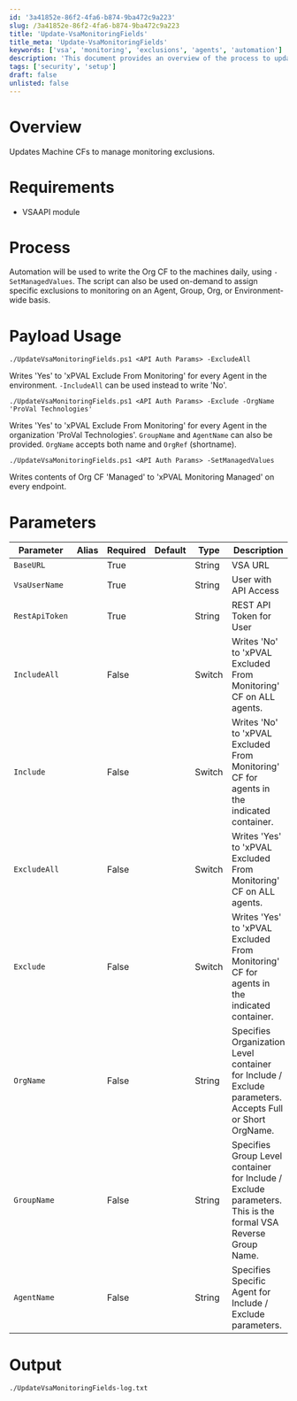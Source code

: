 ```yaml
---
id: '3a41852e-86f2-4fa6-b874-9ba472c9a223'
slug: /3a41852e-86f2-4fa6-b874-9ba472c9a223
title: 'Update-VsaMonitoringFields'
title_meta: 'Update-VsaMonitoringFields'
keywords: ['vsa', 'monitoring', 'exclusions', 'agents', 'automation']
description: 'This document provides an overview of the process to update monitoring exclusions for agents in VSA using automation. It details the requirements for the VSAAPI module, the parameters for executing the script, and examples of how to use the script for on-demand and scheduled updates. The payload usage section illustrates how to manage exclusion settings for agents, groups, and organizations effectively.'
tags: ['security', 'setup']
draft: false
unlisted: false
---
```


# Overview
Updates Machine CFs to manage monitoring exclusions.

# Requirements
- VSAAPI module

# Process
Automation will be used to write the Org CF to the machines daily, using `-SetManagedValues`. The script can also be used on-demand to assign specific exclusions to monitoring on an Agent, Group, Org, or Environment-wide basis.

# Payload Usage
```
./UpdateVsaMonitoringFields.ps1 <API Auth Params> -ExcludeAll
```
Writes 'Yes' to 'xPVAL Exclude From Monitoring' for every Agent in the environment. `-IncludeAll` can be used instead to write 'No'.

```
./UpdateVsaMonitoringFields.ps1 <API Auth Params> -Exclude -OrgName 'ProVal Technologies'
```
Writes 'Yes' to 'xPVAL Exclude From Monitoring' for every Agent in the organization 'ProVal Technologies'. `GroupName` and `AgentName` can also be provided. `OrgName` accepts both name and `OrgRef` (shortname).

```
./UpdateVsaMonitoringFields.ps1 <API Auth Params> -SetManagedValues
```
Writes contents of Org CF 'Managed' to 'xPVAL Monitoring Managed' on every endpoint.

# Parameters

| Parameter       | Alias | Required | Default | Type   | Description                                                                                      |
|------------------|-------|----------|---------|--------|--------------------------------------------------------------------------------------------------|
| `BaseURL`        |       | True     |         | String | VSA URL                                                                                         |
| `VsaUserName`    |       | True     |         | String | User with API Access                                                                             |
| `RestApiToken`   |       | True     |         | String | REST API Token for User                                                                          |
| `IncludeAll`     |       | False    |         | Switch | Writes 'No' to 'xPVAL Excluded From Monitoring' CF on ALL agents.                              |
| `Include`        |       | False    |         | Switch | Writes 'No' to 'xPVAL Excluded From Monitoring' CF for agents in the indicated container.      |
| `ExcludeAll`     |       | False    |         | Switch | Writes 'Yes' to 'xPVAL Excluded From Monitoring' CF on ALL agents.                             |
| `Exclude`        |       | False    |         | Switch | Writes 'Yes' to 'xPVAL Excluded From Monitoring' CF for agents in the indicated container.     |
| `OrgName`        |       | False    |         | String | Specifies Organization Level container for Include / Exclude parameters. Accepts Full or Short OrgName. |
| `GroupName`      |       | False    |         | String | Specifies Group Level container for Include / Exclude parameters. This is the formal VSA Reverse Group Name. |
| `AgentName`      |       | False    |         | String | Specifies Specific Agent for Include / Exclude parameters.                                       |

# Output
```
./UpdateVsaMonitoringFields-log.txt
```


